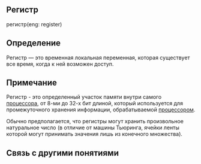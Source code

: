 ## Регистр
регистр(eng: register)
## Определение
Регистр — это временная локальная переменная, которая существует все время, когда к ней возможен доступ.
## Примечание 
Регистр - это определенный участок памяти внутри самого [процессора](https://github.com/vernikkkkkkkkkkkkkkkkkkk/concept_new/blob/main/concept/processor.md), от 8-ми до 32-х бит длиной, который используется для промежуточного хранения информации, обрабатываемой [процессором](https://github.com/vernikkkkkkkkkkkkkkkkkkk/concept_new/blob/main/concept/processor.md).

Обычно предполагается, что регистры могут хранить произвольное натуральное число 
(в отличие от машины Тьюринга, ячейки ленты которой могут принимать значения лишь из конечного множества).
## Связь с другими понятиями
